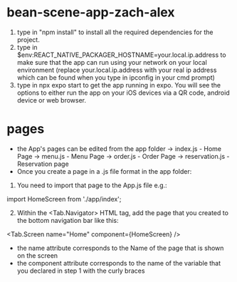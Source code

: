 # bean-scene-app-zach-alex

1) type in "npm install" to install all the required dependencies for the project.
2) type in $env:REACT_NATIVE_PACKAGER_HOSTNAME=your.local.ip.address to make sure that the app can run using your network on your local environment (replace your.local.ip.address with your real ip address which can be found when you type in ipconfig in your cmd prompt)
3) type in npx expo start to get the app running in expo. You will see the options to either run the app on your iOS devices via a QR code, android device or web browser.

# pages
- the App's pages can be edited from the app folder
-> index.js - Home Page
-> menu.js - Menu Page
-> order.js - Order Page
-> reservation.js - Reservation page
- Once you create a page in a .js file format in the app folder:
1) You need to import that page to the App.js file e.g.:

import HomeScreen from './app/index';

2) Within the <Tab.Navigator> HTML tag, add the page that you created to the bottom navigation bar like this:

<Tab.Screen name="Home" component={HomeScreen} />

- the name attribute corresponds to the Name of the page that is shown on the screen
- the component attribute corresponds to the name of the variable that you declared in step 1 with the curly braces